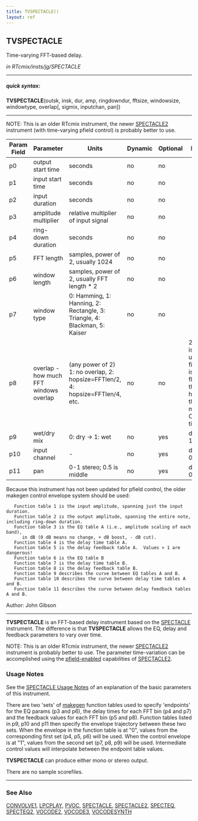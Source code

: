 ```yaml
---
title: TVSPECTACLE()
layout: ref
---
```


## TVSPECTACLE

Time-varying FFT-based delay.

*in RTcmix/insts/jg/SPECTACLE*  
  

-----

##### quick syntax:

**TVSPECTACLE**(outsk, insk, dur, amp, ringdowndur, fftsize, windowsize,
windowtype, overlap\[, sigmix, inputchan, pan\])

-----

  
NOTE: This is an older RTcmix instrument, the newer
[SPECTACLE2](SPECTACLE2.html) instrument (with time-varying pfield
control) is probably better to use.  
  
  

Param Field	| Parameter | Units | Dynamic | Optional | Notes
----------- | --------- | ----- | -------- | --------- | ---------
p0 | output start time | seconds | no | no | 
p1 | input start time | seconds | no | no | 
p2 | input duration | seconds | no | no | 
p3 | amplitude multiplier | relative multiplier of input signal | no | no | 
p4 | ring-down duration | seconds | no | no | 
p5 | FFT length | samples, power of 2, usually 1024 | no | no | 
p6 | window length | samples, power of 2, usually FFT length * 2 | no | no | 
p7 | window type | 0: Hamming, 1: Hanning, 2: Rectangle, 3: Triangle, 4: Blackman, 5: Kaiser | no | no | 
p8 | overlap - how much FFT windows overlap | (any power of 2) 1: no overlap, 2: hopsize=FFTlen/2, 4: hopsize=FFTlen/4, etc. | no | no | 2 or 4 is usually fine; 1 is fluttery; the higher the more CPU time |
p9 | wet/dry mix | 0: dry -> 1: wet | no | yes | default: 1 | 
p10 | input channel | - | no | yes | default: 0 |
p11 | pan | 0-1 stereo; 0.5 is middle | no | yes | default: 0 | 

   Because this instrument has not been updated for pfield control,
   the older makegen control envelope system should be used:
```
   Function table 1 is the input amplitude, spanning just the input duration.
   Function table 2 is the output amplitude, spanning the entire note, including ring-down duration.
   Function table 3 is the EQ table A (i.e., amplitude scaling of each band),
      in dB (0 dB means no change, + dB boost, - dB cut).
   Function table 4 is the delay time table A.
   Function table 5 is the delay feedback table A.  Values > 1 are dangerous!
   Function table 6 is the EQ table B
   Function table 7 is the delay time table B.
   Function table 8 is the delay feedback table B.
   Function table 9 describes the curve between EQ tables A and B.
   Function table 10 describes the curve between delay time tables A and B.
   Function table 11 describes the curve between delay feedback tables A and B.
```

   Author:  John Gibson

  

-----

  
**TVSPECTACLE** is an FFT-based delay instrument based on the
[SPECTACLE](SPECTACLE.html) instrument. The difference is that
**TVSPECTACLE** allows the EQ, delay and feedback parameters to vary
over time.

NOTE: This is an older RTcmix instrument, the newer
[SPECTACLE2](SPECTACLE2.html) instrument is probably better to use. The
parameter time-variation can be accomplished using the
[pfield-enabled](pfield-enabled.html) capabilities of
[SPECTACLE2](SPECTACLE2.html). <span id="usage_notes"></span>

### Usage Notes

See the [SPECTACLE Usage Notes](SPECTACLE.html#usage_notes) of an
explanation of the basic parameters of this instrument.

There are two 'sets' of [makegen](../scorefile/makegen.html) function
tables used to specify 'endpoints' for the EQ params (p3 and p6), the
delay times for each FFT bin (p4 and p7) and the feedback values for
each FFT bin (p5 and p8). Function tables listed in p9, p10 and p11 then
specify the envelope trajectory between these two sets. When the
envelope in the function table is at "0", values from the corresponding
first set (p4, p5, p6) will be used. When the control envelope is at
"1", values from the second set (p7, p8, p9) will be used. Intermediate
control values will interpolate between the endpoint table values.

**TVSPECTACLE** can produce either mono or stereo output.  
  
  
There are no sample scorefiles.  

-----

### See Also

[CONVOLVE1](CONVOLVE1.html), [LPCPLAY](LPCPLAY.html), [PVOC](PVOC.html),
[SPECTACLE](SPECTACLE.html), [SPECTACLE2](SPECTACLE2.html),
[SPECTEQ](SPECTEQ.html), [SPECTEQ2](SPECTEQ2.html),
[VOCODE2](VOCODE2.html), [VOCODE3](VOCODE3.html),
[VOCODESYNTH](VOCODESYNTH.html)
